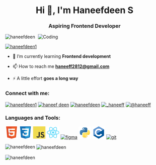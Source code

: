 <h1 align="center">Hi 👋, I'm Haneefdeen S</h1>
<h3 align="center">Aspiring Frontend Developer</h3>
<img align="right" alt="Coding" width="400" src="https://images.squarespace-cdn.com/content/v1/5769fc401b631bab1addb2ab/1541580611624-TE64QGKRJG8SWAIUS7NS/ke17ZwdGBToddI8pDm48kPoswlzjSVMM-SxOp7CV59BZw-zPPgdn4jUwVcJE1ZvWQUxwkmyExglNqGp0IvTJZamWLI2zvYWH8K3-s_4yszcp2ryTI0HqTOaaUohrI8PI6FXy8c9PWtBlqAVlUS5izpdcIXDZqDYvprRqZ29Pw0o/coding-freak.gif">

<p align="left"> <img src="https://komarev.com/ghpvc/?username=haneefdeen&label=Profile%20views&color=0e75b6&style=flat" alt="haneefdeen" /> </p>

<p align="left"> <a href="https://twitter.com/haneefdeen1" target="blank"><img src="https://img.shields.io/twitter/follow/haneefdeen1?logo=twitter&style=for-the-badge" alt="haneefdeen1" /></a> </p>

- 🌱 I’m currently learning **Frontend development**

- 📫 How to reach me **haneeff2812@gmail.com**

- ⚡ A little effort **goes a long way**

<h3 align="left">Connect with me:</h3>
<p align="left">
<a href="https://twitter.com/haneefdeen1" target="blank"><img align="center" src="https://raw.githubusercontent.com/rahuldkjain/github-profile-readme-generator/master/src/images/icons/Social/twitter.svg" alt="haneefdeen1" height="30" width="40" /></a>
<a href="https://linkedin.com/in/haneef deen" target="blank"><img align="center" src="https://raw.githubusercontent.com/rahuldkjain/github-profile-readme-generator/master/src/images/icons/Social/linked-in-alt.svg" alt="haneef deen" height="30" width="40" /></a>
<a href="https://kaggle.com/haneefdeen" target="blank"><img align="center" src="https://raw.githubusercontent.com/rahuldkjain/github-profile-readme-generator/master/src/images/icons/Social/kaggle.svg" alt="haneefdeen" height="30" width="40" /></a>
<a href="https://instagram.com/_haneeff" target="blank"><img align="center" src="https://raw.githubusercontent.com/rahuldkjain/github-profile-readme-generator/master/src/images/icons/Social/instagram.svg" alt="_haneeff" height="30" width="40" /></a>
<a href="https://medium.com/@haneeff" target="blank"><img align="center" src="https://raw.githubusercontent.com/rahuldkjain/github-profile-readme-generator/master/src/images/icons/Social/medium.svg" alt="@haneeff" height="30" width="40" /></a>
</p>

<h3 align="left">Languages and Tools:</h3>
<p align="left">
  <a href="https://www.w3schools.com/html/" target="_blank" rel="noreferrer"><img src="https://raw.githubusercontent.com/devicons/devicon/master/icons/html5/html5-original.svg" alt="html5" width="40" height="40"/></a>
  <a href="https://www.w3schools.com/css/" target="_blank" rel="noreferrer"><img src="https://raw.githubusercontent.com/devicons/devicon/master/icons/css3/css3-original.svg" alt="css3" width="40" height="40"/></a>
  <a href="https://developer.mozilla.org/en-US/docs/Web/JavaScript" target="_blank" rel="noreferrer"><img src="https://raw.githubusercontent.com/devicons/devicon/master/icons/javascript/javascript-original.svg" alt="javascript" width="40" height="40"/></a>
  <a href="https://reactjs.org/" target="_blank" rel="noreferrer"><img src="https://raw.githubusercontent.com/devicons/devicon/master/icons/react/react-original.svg" alt="react" width="40" height="40"/></a>
  <a href="https://www.figma.com/" target="_blank" rel="noreferrer"><img src="https://www.vectorlogo.zone/logos/figma/figma-icon.svg" alt="figma" width="40" height="40"/></a>
  <a href="https://www.python.org" target="_blank" rel="noreferrer"><img src="https://raw.githubusercontent.com/devicons/devicon/master/icons/python/python-original.svg" alt="python" width="40" height="40"/></a>
  <a href="https://www.cprogramming.com/" target="_blank" rel="noreferrer"><img src="https://raw.githubusercontent.com/devicons/devicon/master/icons/c/c-original.svg" alt="c" width="40" height="40"/></a>
  <a href="https://git-scm.com/" target="_blank" rel="noreferrer"><img src="https://www.vectorlogo.zone/logos/git-scm/git-scm-icon.svg" alt="git" width="40" height="40"/></a>
</p>

<p><img align="left" src="https://github-readme-stats.vercel.app/api/top-langs?username=haneefdeen&show_icons=true&locale=en&layout=compact" alt="haneefdeen" /></p>

<p>&nbsp;<img align="center" src="https://github-readme-stats.vercel.app/api?username=haneefdeen&show_icons=true&locale=en" alt="haneefdeen" /></p>

<p><img align="center" src="https://github-readme-streak-stats.herokuapp.com/?user=haneefdeen&" alt="haneefdeen" /></p>
